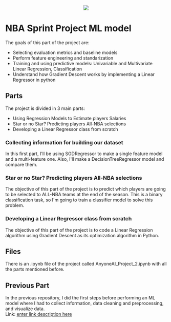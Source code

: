 <p align="center">
  <img src="https://encrypted-tbn0.gstatic.com/images?q=tbn:ANd9GcQ-dVcJLNeI7NdoFRskqhW5QFdg1SAwxVgGMg&usqp=CAU"/>
</p>

# NBA Sprint Project ML model

The goals of this part of the project are:

* Selecting evaluation metrics and baseline models
* Perform feature engineering and standarization
* Training and using predictive models: Univariable and Multivariate Linear Regression, Classification
* Understand how Gradient Descent works by implementing a Linear Regressor in python

## Parts

The project is divided in 3 main parts:
* Using Regression Models to Estimate players Salaries
* Star or no Star? Predicting players All-NBA selections
* Developing a Linear Regressor class from scratch

### Collecting information for building our dataset

In this first part, I'll be using SGDRegressor to make a single feature model and a multi-feature one.
Also, I'll make a DecisionTreeRegressor model and compare them.

### Star or no Star? Predicting players All-NBA selections

The objective of this part of the project is to predict which players are going to be selected to ALL-NBA teams at the end of the season.
This is a binary classification task, so I'm going to train a classifier model to solve this problem.

### Developing a Linear Regressor class from scratch
 
The objective of this part of the project is to code a Linear Regression algorithm using Gradient Descent as its optimization algorithm in Python.

##  Files

There is an .ipynb file of the project called AnyoneAI_Project_2.ipynb with all the parts mentioned before.

## Previous Part

In the previous repository, I did the first steps before performing an ML model where I had to collect information, data cleaning and preprocessing, and visualize data.  
Link: [enter link description here](https://github.com/Gonzalez-Matias/Anyone_Sprint_1.git)

